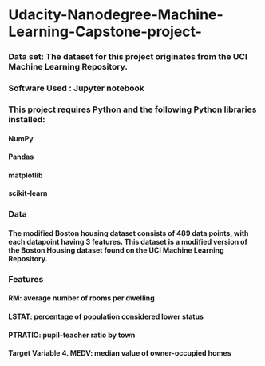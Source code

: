 # Udacity-Nanodegree-Machine-Learning-Capstone-project-
### Data set:  The dataset for this project originates from the UCI Machine Learning Repository.
### Software Used : Jupyter notebook
### This project requires Python and the following Python libraries installed:

#### NumPy
#### Pandas
#### matplotlib
#### scikit-learn

### Data
#### The modified Boston housing dataset consists of 489 data points, with each datapoint having 3 features. This dataset is a modified version of the Boston Housing dataset found on the UCI Machine Learning Repository.

### Features

#### RM: average number of rooms per dwelling
#### LSTAT: percentage of population considered lower status
#### PTRATIO: pupil-teacher ratio by town
#### Target Variable 4. MEDV: median value of owner-occupied homes

